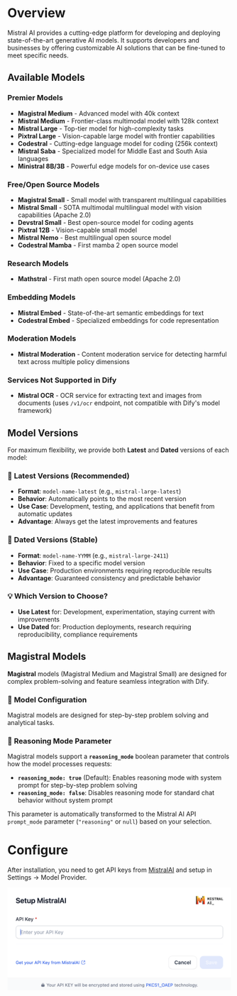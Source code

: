# Overview
Mistral AI provides a cutting-edge platform for developing and deploying state-of-the-art generative AI models. It supports developers and businesses by offering customizable AI solutions that can be fine-tuned to meet specific needs.

## Available Models

### Premier Models
- **Magistral Medium** - Advanced model with 40k context
- **Mistral Medium** - Frontier-class multimodal model with 128k context
- **Mistral Large** - Top-tier model for high-complexity tasks
- **Pixtral Large** - Vision-capable large model with frontier capabilities
- **Codestral** - Cutting-edge language model for coding (256k context)
- **Mistral Saba** - Specialized model for Middle East and South Asia languages
- **Ministral 8B/3B** - Powerful edge models for on-device use cases

### Free/Open Source Models
- **Magistral Small** - Small model with transparent multilingual capabilities
- **Mistral Small** - SOTA multimodal multilingual model with vision capabilities (Apache 2.0)
- **Devstral Small** - Best open-source model for coding agents
- **Pixtral 12B** - Vision-capable small model
- **Mistral Nemo** - Best multilingual open source model
- **Codestral Mamba** - First mamba 2 open source model

### Research Models
- **Mathstral** - First math open source model (Apache 2.0)

### Embedding Models
- **Mistral Embed** - State-of-the-art semantic embeddings for text
- **Codestral Embed** - Specialized embeddings for code representation

### Moderation Models
- **Mistral Moderation** - Content moderation service for detecting harmful text across multiple policy dimensions

### Services Not Supported in Dify
- **Mistral OCR** - OCR service for extracting text and images from documents (uses `/v1/ocr` endpoint, not compatible with Dify's model framework)

## Model Versions

For maximum flexibility, we provide both **Latest** and **Dated** versions of each model:

### 🔄 **Latest Versions** (Recommended)
- **Format**: `model-name-latest` (e.g., `mistral-large-latest`)
- **Behavior**: Automatically points to the most recent version
- **Use Case**: Development, testing, and applications that benefit from automatic updates
- **Advantage**: Always get the latest improvements and features

### 📅 **Dated Versions** (Stable)
- **Format**: `model-name-YYMM` (e.g., `mistral-large-2411`)
- **Behavior**: Fixed to a specific model version
- **Use Case**: Production environments requiring reproducible results
- **Advantage**: Guaranteed consistency and predictable behavior

### 💡 **Which Version to Choose?**
- **Use Latest** for: Development, experimentation, staying current with improvements
- **Use Dated** for: Production deployments, research requiring reproducibility, compliance requirements

## Magistral Models

**Magistral** models (Magistral Medium and Magistral Small) are designed for complex problem-solving and feature seamless integration with Dify.

### 🎯 **Model Configuration**

Magistral models are designed for step-by-step problem solving and analytical tasks.

### 🔧 **Reasoning Mode Parameter**

Magistral models support a **`reasoning_mode`** boolean parameter that controls how the model processes requests:

- **`reasoning_mode: true`** (Default): Enables reasoning mode with system prompt for step-by-step problem solving
- **`reasoning_mode: false`**: Disables reasoning mode for standard chat behavior without system prompt

This parameter is automatically transformed to the Mistral AI API `prompt_mode` parameter (`"reasoning"` or `null`) based on your selection.


# Configure
After installation, you need to get API keys from [MistralAI](https://console.mistral.ai/api-keys/) and setup in Settings -> Model Provider.

![](_assets/mistralai.PNG)
